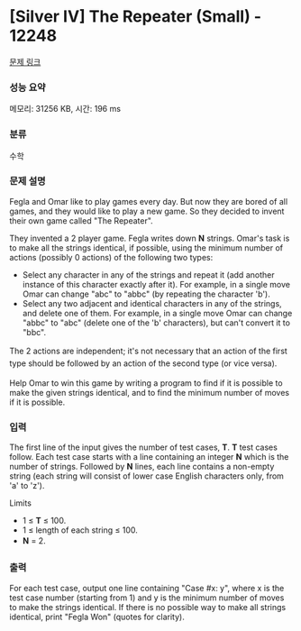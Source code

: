 # [Silver IV] The Repeater (Small) - 12248 

[문제 링크](https://www.acmicpc.net/problem/12248) 

### 성능 요약

메모리: 31256 KB, 시간: 196 ms

### 분류

수학

### 문제 설명

<p>Fegla and Omar like to play games every day. But now they are bored of all games, and they would like to play a new game. So they decided to invent their own game called "The Repeater".</p>

<p>They invented a 2 player game. Fegla writes down <strong>N</strong> strings. Omar's task is to make all the strings identical, if possible, using the minimum number of actions (possibly 0 actions) of the following two types:</p>

<ul>
	<li>Select any character in any of the strings and repeat it (add another instance of this character exactly after it). For example, in a single move Omar can change "abc" to "abbc" (by repeating the character 'b').</li>
	<li>Select any two adjacent and identical characters in any of the strings, and delete one of them. For example, in a single move Omar can change "abbc" to "abc" (delete one of the 'b' characters), but can't convert it to "bbc".</li>
</ul>

<p><span style="line-height:1.6em">The 2 actions are independent; it's not necessary that an action of the first type should be followed by an action of the second type (or vice versa).</span></p>

<p>Help Omar to win this game by writing a program to find if it is possible to make the given strings identical, and to find the minimum number of moves if it is possible.</p>

### 입력 

 <p>The first line of the input gives the number of test cases, <strong>T</strong>. <strong>T</strong> test cases follow. Each test case starts with a line containing an integer <strong>N</strong> which is the number of strings. Followed by <strong>N</strong> lines, each line contains a non-empty string (each string will consist of lower case English characters only, from 'a' to 'z').</p>

<p>Limits</p>

<ul>
	<li>1 ≤ <strong>T</strong> ≤ 100.</li>
	<li>1 ≤ length of each string ≤ 100.</li>
	<li><strong style="line-height:1.6em">N</strong><span style="line-height:1.6em"> = 2.</span></li>
</ul>

### 출력 

 <p>For each test case, output one line containing "Case #x: y", where x is the test case number (starting from 1) and y is the minimum number of moves to make the strings identical. If there is no possible way to make all strings identical, print "Fegla Won" (quotes for clarity).</p>

